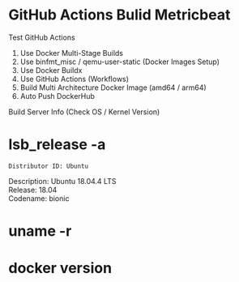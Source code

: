 # GitHub Actions Bulid Metricbeat
Test GitHub Actions
1. Use Docker Multi-Stage Builds  
2. Use binfmt_misc / qemu-user-static (Docker Images Setup)
3. Use Docker Buildx  
4. Use GitHub Actions (Workflows)  
5. Build Multi Architecture Docker Image (amd64 / arm64)  
6. Auto Push DockerHub  
  
Build Server Info (Check OS / Kernel Version)  
# lsb_release -a  
    Distributor ID:	Ubuntu  
  Description:	Ubuntu 18.04.4 LTS  
  Release:	18.04  
  Codename:	bionic  
  
# uname -r  
  
  
# docker version  
  
